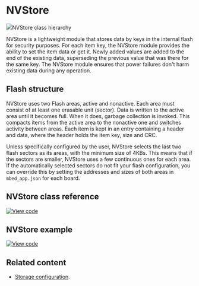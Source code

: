 # NVStore

<span class="images">![](https://os.mbed.com/docs/v5.13/mbed-os-api-doxy/class_n_v_store.png)<span>NVStore class hierarchy</span></span>

NVStore is a lightweight module that stores data by keys in the internal flash for security purposes. For each item key, the NVStore module provides the ability to set the item data or get it. Newly added values are added to the end of the existing data, superseding the previous value that was there for the same key. The NVStore module ensures that power failures don't harm existing data during any operation.

## Flash structure

NVStore uses two Flash areas, active and nonactive. Each area must consist of at least one erasable unit (sector). Data is written to the active area until it becomes full. When it does, garbage collection is invoked. This compacts items from the active area to the nonactive one and switches activity between areas. Each item is kept in an entry containing a header and data, where the header holds the item key, size and CRC.

Unless specifically configured by the user, NVStore selects the last two flash sectors as its areas, with the minimum size of 4KBs. This means that if the sectors are smaller, NVStore uses a few continuous ones for each area. If the automatically selected sectors do not fit your flash configuration, you can override this by setting the addresses and sizes of both areas in `mbed_app.json` for each board.

## NVStore class reference

[![View code](https://www.mbed.com/embed/?type=library)](https://os.mbed.com/docs/v5.13/mbed-os-api-doxy/class_n_v_store.html)

## NVStore example

[![View code](https://www.mbed.com/embed/?url=https://github.com/ARMmbed/mbed-os-example-nvstore)](https://github.com/ARMmbed/mbed-os-example-nvstore/blob/mbed-os-5.13/main.cpp)

## Related content

- [Storage configuration](../reference/storage.html).
